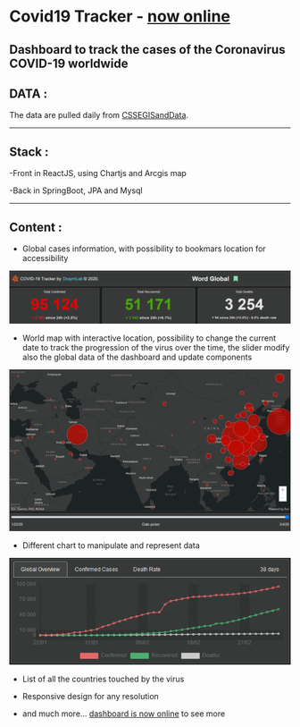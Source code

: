 # Covid19 Tracker - [now online](http://covid19.draymlab.fr/)


Dashboard to track the cases of the Coronavirus COVID-19 worldwide
-------------------------------------------------------------------------------------------  
## DATA : 

The data are pulled daily from [CSSEGISandData](https://github.com/CSSEGISandData/COVID-19/tree/master/csse_covid_19_data).

-------------------------------------------------------------------------------------------  
## Stack : 

-Front in ReactJS, using Chartjs and Arcgis map 

-Back in SpringBoot, JPA and Mysql

-------------------------------------------------------------------------------------------  
## Content : 

- Global cases information, with possibility to bookmars location for accessibility
<img src="README-images/global_cases.PNG">

- World map with interactive location, possibility to change the current date to track the progression of the virus over the time, the slider modify also the global data of the dashboard and update components
<img src="README-images/world_map.PNG">

- Different chart to manipulate and represent data
<img src="README-images/charts.PNG">

- List of all the countries touched by the virus

- Responsive design for any resolution

- and much more... [dashboard is now online](http://covid19.draymlab.fr/) to see more
